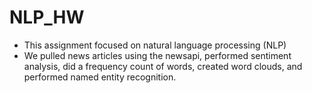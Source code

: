 # NLP_HW
* This assignment focused on natural language processing (NLP)
* We pulled news articles using the newsapi, performed sentiment analysis, did a frequency count of words, created word clouds, and performed named entity recognition.
